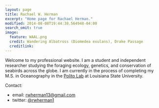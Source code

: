 ```yaml
---
layout: page
title: Rachael W. Herman
excerpt: "Home page for Rachael Herman."
modified: 2014-08-08T19:44:38.564948-04:00
search_omit: true
image:
  feature: WAAL.png
  credit: Wandering Albatross (Diomedea exulans), Drake Passage
  creditlink: 
---
```


Welcome to my professional website. I am a student and independent researcher studying the
foraging ecology, genetics, and conservation of seabirds across the globe. I am currently
in the process of completing my M.S. in Oceanography in the <a
href="http://www.oceanography.lsu.edu/politolab/">Polito Lab</a> at Louisiana State University. 

Contact:

* email: <a href="mailto:rwherman13@gmail.com" target="_blank">rwherman13@gmail.com</a>
* twitter: <a href="https://twitter.com/rwherman1" target="_blank">@rwherman1</a>
